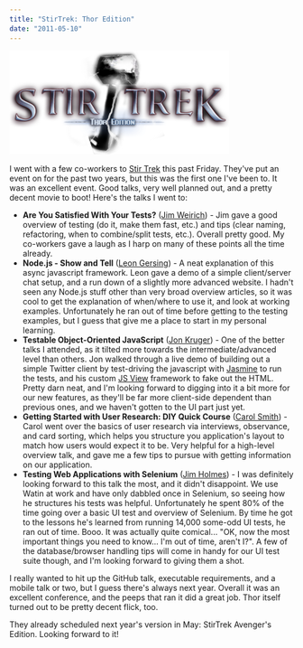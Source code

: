 ```yaml
---
title: "StirTrek: Thor Edition"
date: "2011-05-10"
---
```


![thor](/assets/2011/thor.png "thor")

I went with a few co-workers to [Stir Trek](http://stirtrek.com) this past Friday. They've put an event on for the past two years, but this was the first one I've been to. It was an excellent event. Good talks, very well planned out, and a pretty decent movie to boot! Here's the talks I went to:

- **Are You Satisfied With Your Tests?** ([Jim Weirich](http://onestepback.org/)) - Jim gave a good overview of testing (do it, make them fast, etc.) and tips (clear naming, refactoring, when to combine/split tests, etc.). Overall pretty good. My co-workers gave a laugh as I harp on many of these points all the time already.
- **Node.js - Show and Tell** ([Leon Gersing](http://twitter.com/rubybuddha)) - A neat explanation of this async javascript framework. Leon gave a demo of a simple client/server chat setup, and a run down of a slightly more advanced website. I hadn't seen any Node.js stuff other than very broad overview articles, so it was cool to get the explanation of when/where to use it, and look at working examples. Unfortunately he ran out of time before getting to the testing examples, but I guess that give me a place to start in my personal learning.
- **Testable Object-Oriented JavaScript** ([Jon Kruger](http://jonkruger.com/blog/)) - One of the better talks I attended, as it tilted more towards the intermediate/advanced level than others. Jon walked through a live demo of building out a simple Twitter client by test-driving the javascript with [Jasmine](http://pivotal.github.com/jasmine/) to run the tests, and his custom [JS View](https://github.com/JonKruger/JSView/) framework to fake out the HTML. Pretty darn neat, and I'm looking forward to digging into it a bit more for our new features, as they'll be far more client-side dependent than previous ones, and we haven't gotten to the UI part just yet.
- **Getting Started with User Research: DIY Quick Course** ([Carol Smith](http://www.askauser.com/)) - Carol went over the basics of user research via interviews, observance, and card sorting, which helps you structure you application's layout to match how users would expect it to be. Very helpful for a high-level overview talk, and gave me a few tips to pursue with getting information on our application.
- **Testing Web Applications with Selenium** ([Jim Holmes](http://www.frazzleddad.com)) - I was definitely looking forward to this talk the most, and it didn't disappoint. We use Watin at work and have only dabbled once in Selenium, so seeing how he structures his tests was helpful. Unfortunately he spent 80% of the time going over a basic UI test and overview of Selenium. By time he got to the lessons he's learned from running 14,000 some-odd UI tests, he ran out of time. Booo. It was actually quite comical... "OK, now the most important things you need to know... I'm out of time, aren't I?". A few of the database/browser handling tips will come in handy for our UI test suite though, and I'm looking forward to giving them a shot.

I really wanted to hit up the GitHub talk, executable requirements, and a mobile talk or two, but I guess there's always next year. Overall it was an excellent conference, and the peeps that ran it did a great job. Thor itself turned out to be pretty decent flick, too.

They already scheduled next year's version in May: StirTrek Avenger's Edition. Looking forward to it!
